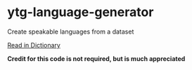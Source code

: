 # ytg-language-generator
Create speakable languages from a dataset

[Read in Dictionary](https://github.com/Yattagu/ytg-dictionary-reader)


**Credit for this code is not required, but is much appreciated**
